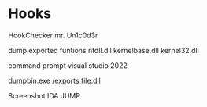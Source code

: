 # Hooks

HookChecker mr. Un1c0d3r


dump exported funtions ntdll.dll kernelbase.dll kernel32.dll

command prompt visual studio 2022

dumpbin.exe /exports file.dll


Screenshot IDA JUMP

